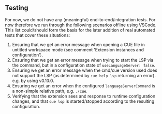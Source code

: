 ## Testing

For now, we do not have any (meaningful) end-to-end/integration tests. For now
therefore we run through the following scenarios offline using VSCode. This list
could/should form the basis for the later addition of real automated tests that
cover these situations:

1. Ensuring that we get an error message when opening a CUE file in untitled
   workspace mode (see comment 'Extension instances and configuration').
2. Ensuring that we get an error message when trying to start the LSP via the
   command, but in a configuration state of `useLanguageServer: false`.
3. Ensuring we get an error message when the cmd/cue version used does not
   support the LSP (as determined by `cue help lsp` returning an error). e.g.
   by using v0.10.0.
4. Ensuring we get an error when the configured `languageServerCommand` is a
   non-simple relative path, e.g. `./cue`.
5. Verifying that the extension sees and response to runtime configuration
   changes, and that `cue lsp` is started/stopped according to the resulting
   configuration.
